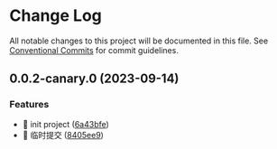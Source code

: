 # Change Log

All notable changes to this project will be documented in this file.
See [Conventional Commits](https://conventionalcommits.org) for commit guidelines.

## 0.0.2-canary.0 (2023-09-14)

### Features

- 🎸 init project ([6a43bfe](https://github.com/abelce/hooks/commit/6a43bfecb201eefc15d24599672a682f73a5b948))
- 🎸 临时提交 ([8405ee9](https://github.com/abelce/hooks/commit/8405ee9e446a40751ab145d292aab5474286699a))
